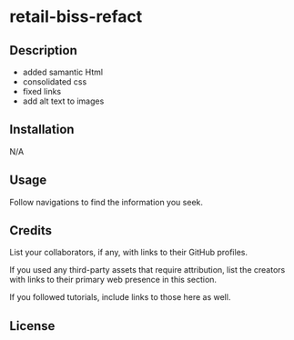 # retail-biss-refact

## Description

- added samantic Html
- consolidated css
- fixed links
- add alt text to images

## Installation

N/A

## Usage

Follow navigations to find the information you seek.

## Credits

List your collaborators, if any, with links to their GitHub profiles.

If you used any third-party assets that require attribution, list the creators with links to their primary web presence in this section.

If you followed tutorials, include links to those here as well.

## License


